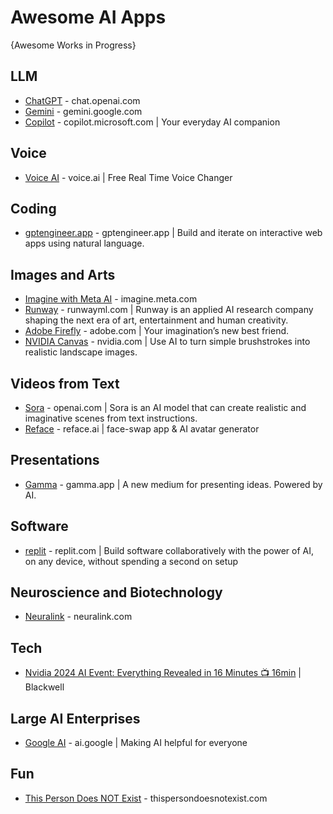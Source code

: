 # Awesome AI Apps
{Awesome Works in Progress}

## LLM
* [ChatGPT](https://chat.openai.com/) - chat.openai.com
* [Gemini](https://gemini.google.com/) - gemini.google.com
* [Copilot](https://copilot.microsoft.com) - copilot.microsoft.com | Your everyday AI companion

## Voice 
* [Voice AI](https://voice.ai/) - voice.ai | Free Real Time Voice Changer
  
## Coding
* [gptengineer.app](https://gptengineer.app/) - gptengineer.app | Build and iterate on interactive web apps using natural language.

## Images and Arts
* [Imagine with Meta AI](https://imagine.meta.com) - imagine.meta.com
* [Runway](https://runwayml.com) - runwayml.com | Runway is an applied AI research company shaping the next era of art, entertainment and human creativity.
* [Adobe Firefly](https://www.adobe.com/products/firefly.html) - adobe.com | Your imagination’s new best friend.
* [NVIDIA Canvas](https://www.nvidia.com/en-me/studio/canvas/) - nvidia.com | Use AI to turn simple brushstrokes into realistic landscape images. 

## Videos from Text
* [Sora](https://openai.com/sora) - openai.com | Sora is an AI model that can create realistic and imaginative scenes from text instructions.
* [Reface](https://reface.ai/reface/) - reface.ai | face-swap app & AI avatar generator
  
## Presentations
* [Gamma](https://gamma.app/) - gamma.app | A new medium for presenting ideas. Powered by AI.

## Software
* [replit](https://replit.com/) - replit.com | Build software collaboratively with the power of AI, on any device, without spending a second on setup

## Neuroscience and Biotechnology
* [Neuralink](https://neuralink.com) - neuralink.com

## Tech
* [Nvidia 2024 AI Event: Everything Revealed in 16 Minutes 📺 16min](https://www.youtube.com/watch?v=bMIRhOXAjYk) | Blackwell

## Large AI Enterprises
* [Google AI](https://ai.google/) - ai.google | Making AI helpful for everyone

## Fun
* [This Person Does NOT Exist](https://thispersondoesnotexist.com/) - thispersondoesnotexist.com
  
